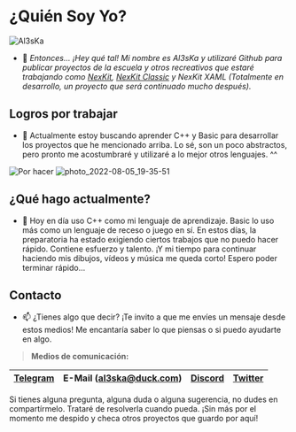 # ¿Quién Soy Yo?
![Al3sKa](https://user-images.githubusercontent.com/68668508/161415896-5a73dd53-ce57-4665-9747-42b71b339cd4.jpg)

- 👋 _Entonces... ¡Hey qué tal! Mi nombre es Al3sKa y utilizaré Github para publicar proyectos de la escuela y otros recreativos que estaré trabajando como [NexKit](https://www.youtube.com/watch?v=0BiQkSgYzt8), [NexKit Classic](https://www.youtube.com/watch?v=plEbotLpajo) y NexKit XAML (Totalmente en desarrollo, un proyecto que será continuado mucho después)._

## Logros por trabajar
- 👀 Actualmente estoy buscando aprender C++ y Basic para desarrollar los proyectos que he mencionado arriba. Lo sé, son un poco abstractos, pero pronto me acostumbraré y utilizaré a lo mejor otros lenguajes. ^^ 

![Por hacer](https://user-images.githubusercontent.com/68668508/161416239-280e5eeb-c70f-4316-97dd-a2e05b4e8635.png)
![photo_2022-08-05_19-35-51](https://user-images.githubusercontent.com/68668508/183226493-21a69861-dfd2-4c8b-b957-9ad5fad2200e.jpg)

## ¿Qué hago actualmente?
- 🌱 Hoy en día uso C++ como mi lenguaje de aprendizaje. Basic lo uso más como un lenguaje de receso o juego en sí. En estos días, la preparatoria ha estado exigiendo ciertos trabajos que no puedo hacer rápido. Contiene esfuerzo y talento. ¡Y mi tiempo para continuar haciendo mis dibujos, vídeos y música me queda corto! Espero poder terminar rápido...

## Contacto

- 📫 ¿Tienes algo que decir? ¡Te invito a que me envíes un mensaje desde estos medios! Me encantaría saber lo que piensas o si puedo ayudarte en algo. 

> **Medios de comunicación:**

| [Telegram](https://t.me/Al3sKa) | E-Mail (al3ska@duck.com) | [Discord](https://dsc.gg/NexKit) | [Twitter](https://twitter.com/ElAl3sKa)
| ------------- | ------------- | ------------- | ------------- |

Si tienes alguna pregunta, alguna duda o alguna sugerencia, no dudes en compartírmelo. Trataré de resolverla cuando pueda. ¡Sin más por el momento me despido y checa otros proyectos que guardo por aquí!
  
<!---
Al3sKa/Al3sKa is a ✨ special ✨ repository because its `README.md` (this file) appears on your GitHub profile.
You can click the Preview link to take a look at your changes.
--->

